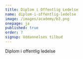 ```yaml
---
title: Diplom i Offentlig Ledelse
name: diplom-i-offentlig-ledelse
image: /images/academy/b3.png
onepage: ja
published: true
order: 7
signup: Uddannelses tilbud
---
```


Diplom i offentlig ledelse
